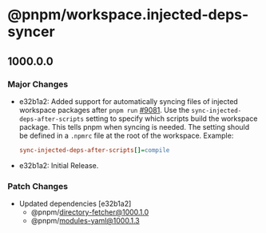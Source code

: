 # @pnpm/workspace.injected-deps-syncer

## 1000.0.0

### Major Changes

- e32b1a2: Added support for automatically syncing files of injected workspace packages after `pnpm run` [#9081](https://github.com/pnpm/pnpm/issues/9081). Use the `sync-injected-deps-after-scripts` setting to specify which scripts build the workspace package. This tells pnpm when syncing is needed. The setting should be defined in a `.npmrc` file at the root of the workspace. Example:

  ```ini
  sync-injected-deps-after-scripts[]=compile
  ```

- e32b1a2: Initial Release.

### Patch Changes

- Updated dependencies [e32b1a2]
  - @pnpm/directory-fetcher@1000.1.0
  - @pnpm/modules-yaml@1000.1.3
